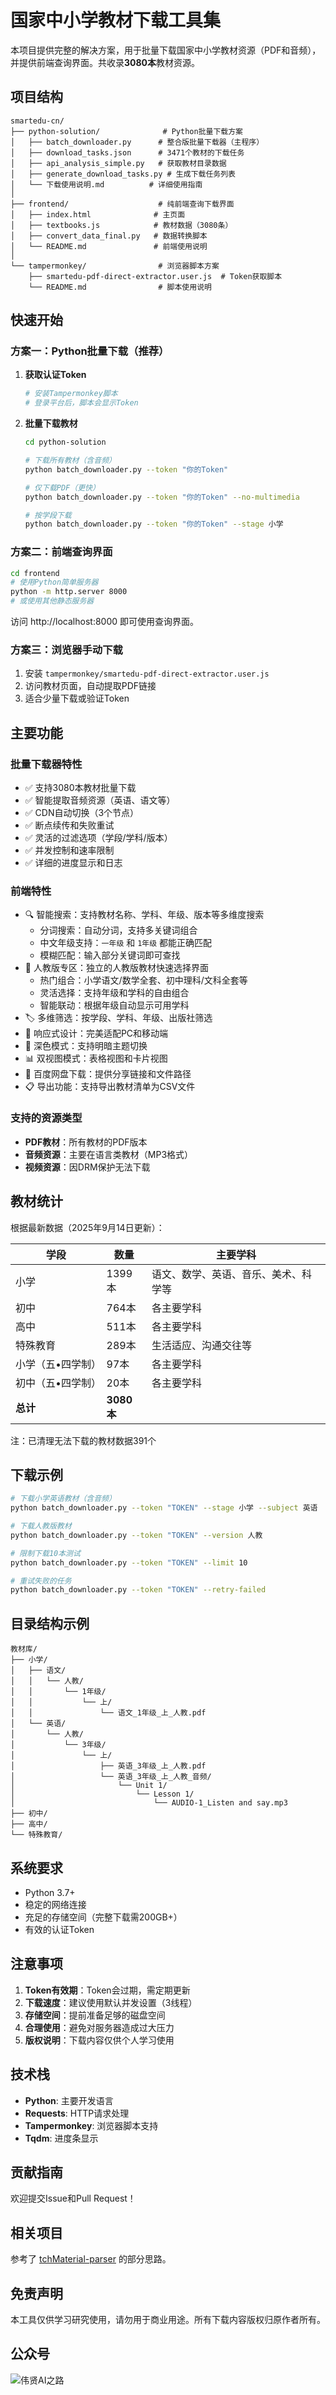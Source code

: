 # 国家中小学教材下载工具集

本项目提供完整的解决方案，用于批量下载国家中小学教材资源（PDF和音频），并提供前端查询界面。共收录**3080本**教材资源。

## 项目结构

```
smartedu-cn/
├── python-solution/              # Python批量下载方案
│   ├── batch_downloader.py      # 整合版批量下载器（主程序）
│   ├── download_tasks.json      # 3471个教材的下载任务
│   ├── api_analysis_simple.py   # 获取教材目录数据
│   ├── generate_download_tasks.py # 生成下载任务列表
│   └── 下载使用说明.md          # 详细使用指南
│
├── frontend/                    # 纯前端查询下载界面
│   ├── index.html              # 主页面
│   ├── textbooks.js            # 教材数据（3080条）
│   ├── convert_data_final.py   # 数据转换脚本
│   └── README.md               # 前端使用说明
│
└── tampermonkey/                # 浏览器脚本方案
    ├── smartedu-pdf-direct-extractor.user.js  # Token获取脚本
    └── README.md                # 脚本使用说明
```

## 快速开始

### 方案一：Python批量下载（推荐）

1. **获取认证Token**
   ```bash
   # 安装Tampermonkey脚本
   # 登录平台后，脚本会显示Token
   ```

2. **批量下载教材**
   ```bash
   cd python-solution
   
   # 下载所有教材（含音频）
   python batch_downloader.py --token "你的Token"
   
   # 仅下载PDF（更快）
   python batch_downloader.py --token "你的Token" --no-multimedia
   
   # 按学段下载
   python batch_downloader.py --token "你的Token" --stage 小学
   ```

### 方案二：前端查询界面

```bash
cd frontend
# 使用Python简单服务器
python -m http.server 8000
# 或使用其他静态服务器
```

访问 http://localhost:8000 即可使用查询界面。

### 方案三：浏览器手动下载

1. 安装 `tampermonkey/smartedu-pdf-direct-extractor.user.js`
2. 访问教材页面，自动提取PDF链接
3. 适合少量下载或验证Token

## 主要功能

### 批量下载器特性
- ✅ 支持3080本教材批量下载
- ✅ 智能提取音频资源（英语、语文等）
- ✅ CDN自动切换（3个节点）
- ✅ 断点续传和失败重试
- ✅ 灵活的过滤选项（学段/学科/版本）
- ✅ 并发控制和速率限制
- ✅ 详细的进度显示和日志

### 前端特性
- 🔍 智能搜索：支持教材名称、学科、年级、版本等多维度搜索
  - 分词搜索：自动分词，支持多关键词组合
  - 中文年级支持：`一年级` 和 `1年级` 都能正确匹配
  - 模糊匹配：输入部分关键词即可查找
- 🎯 人教版专区：独立的人教版教材快速选择界面
  - 热门组合：小学语文/数学全套、初中理科/文科全套等
  - 灵活选择：支持年级和学科的自由组合
  - 智能联动：根据年级自动显示可用学科
- 🏷️ 多维筛选：按学段、学科、年级、出版社筛选
- 📱 响应式设计：完美适配PC和移动端
- 🌙 深色模式：支持明暗主题切换
- 📊 双视图模式：表格视图和卡片视图
- 💾 百度网盘下载：提供分享链接和文件路径
- 📋 导出功能：支持导出教材清单为CSV文件

### 支持的资源类型
- **PDF教材**：所有教材的PDF版本
- **音频资源**：主要在语言类教材（MP3格式）
- **视频资源**：因DRM保护无法下载

## 教材统计

根据最新数据（2025年9月14日更新）：

| 学段 | 数量 | 主要学科 |
|------|------|----------|
| 小学 | 1399本 | 语文、数学、英语、音乐、美术、科学等 |
| 初中 | 764本 | 各主要学科 |
| 高中 | 511本 | 各主要学科 |
| 特殊教育 | 289本 | 生活适应、沟通交往等 |
| 小学（五•四学制） | 97本 | 各主要学科 |
| 初中（五•四学制） | 20本 | 各主要学科 |
| **总计** | **3080本** | |

注：已清理无法下载的教材数据391个

## 下载示例

```bash
# 下载小学英语教材（含音频）
python batch_downloader.py --token "TOKEN" --stage 小学 --subject 英语

# 下载人教版教材
python batch_downloader.py --token "TOKEN" --version 人教

# 限制下载10本测试
python batch_downloader.py --token "TOKEN" --limit 10

# 重试失败的任务
python batch_downloader.py --token "TOKEN" --retry-failed
```

## 目录结构示例

```
教材库/
├── 小学/
│   ├── 语文/
│   │   └── 人教/
│   │       └── 1年级/
│   │           └── 上/
│   │               └── 语文_1年级_上_人教.pdf
│   └── 英语/
│       └── 人教/
│           └── 3年级/
│               └── 上/
│                   ├── 英语_3年级_上_人教.pdf
│                   └── 英语_3年级_上_人教_音频/
│                       └── Unit 1/
│                           └── Lesson 1/
│                               └── AUDIO-1_Listen and say.mp3
├── 初中/
├── 高中/
└── 特殊教育/
```

## 系统要求

- Python 3.7+
- 稳定的网络连接
- 充足的存储空间（完整下载需200GB+）
- 有效的认证Token

## 注意事项

1. **Token有效期**：Token会过期，需定期更新
2. **下载速度**：建议使用默认并发设置（3线程）
3. **存储空间**：提前准备足够的磁盘空间
4. **合理使用**：避免对服务器造成过大压力
5. **版权说明**：下载内容仅供个人学习使用

## 技术栈

- **Python**: 主要开发语言
- **Requests**: HTTP请求处理
- **Tampermonkey**: 浏览器脚本支持
- **Tqdm**: 进度条显示

## 贡献指南

欢迎提交Issue和Pull Request！

## 相关项目

参考了 [tchMaterial-parser](https://github.com/happycola233/tchMaterial-parser) 的部分思路。

## 免责声明

本工具仅供学习研究使用，请勿用于商业用途。所有下载内容版权归原作者所有。

## 公众号
![伟贤AI之路](images/mp.jpg)
